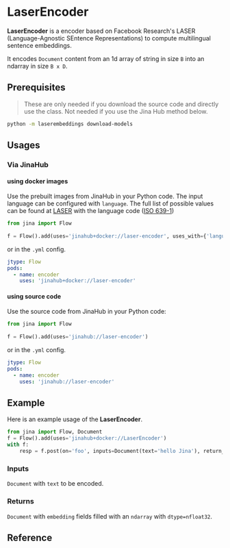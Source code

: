 # LaserEncoder

**LaserEncoder** is a encoder based on Facebook Research's LASER (Language-Agnostic SEntence Representations) to compute multilingual sentence embeddings.

It encodes `Document` content from an 1d array of string in size `B` into an ndarray in size `B x D`.




## Prerequisites

> These are only needed if you download the source code and directly use the class. Not needed if you use the Jina Hub method below.

```bash
python -m laserembeddings download-models
```



## Usages

### Via JinaHub

#### using docker images
Use the prebuilt images from JinaHub in your Python code. The input language can be configured with `language`. The full list of possible values can be found at [LASER](https://github.com/facebookresearch/LASER#supported-languages) with the language code ([ISO 639-1](https://en.wikipedia.org/wiki/List_of_ISO_639-1_codes)) 

```python
from jina import Flow
	
f = Flow().add(uses='jinahub+docker://laser-encoder', uses_with={'language': 'en'})
```

or in the `.yml` config.
	
```yaml
jtype: Flow
pods:
  - name: encoder
    uses: 'jinahub+docker://laser-encoder'
```

#### using source code
Use the source code from JinaHub in your Python code:

```python
from jina import Flow
	
f = Flow().add(uses='jinahub://laser-encoder')
```

or in the `.yml` config.

```yaml
jtype: Flow
pods:
  - name: encoder
    uses: 'jinahub://laser-encoder'
```


## Example

Here is an example usage of the **LaserEncoder**.

```python
from jina import Flow, Document
f = Flow().add(uses='jinahub+docker://LaserEncoder')
with f:
    resp = f.post(on='foo', inputs=Document(text='hello Jina'), return_results=True)
```

### Inputs 

`Document` with `text` to be encoded.

### Returns

`Document` with `embedding` fields filled with an `ndarray`  with `dtype=nfloat32`.


## Reference
